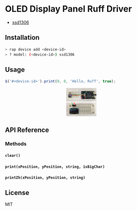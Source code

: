 # OLED Display Panel Ruff Driver

- [ssd1306](https://rap.ruff.io/devices/ssd1306)

## Installation

```sh
> rap device add <device-id>
> ? model: (<device-id>) ssd1306
```

## Usage

```js
$('#<device-id>').print(0, 0, 'Hello, Ruff', true);
```

<div align="center">    
<img src="https://raw.githubusercontent.com/young-mu/ruff-drivers/master/ssd1306/demos//demo_1.jpg" width = "100" height = "45" alt="DEMO_1" />
</div>

<div align="center">    
<img src="https://raw.githubusercontent.com/young-mu/ruff-drivers/master/ssd1306/demos//demo_2.jpg" width = "100" height = "45" alt="DEMO_2" />
</div>

## API Reference

### Methods

#### `clear()`

#### `print(xPosition, yPosition, string, isBigChar)`

#### `printZh(xPosition, yPosition, string)`

## License

MIT

